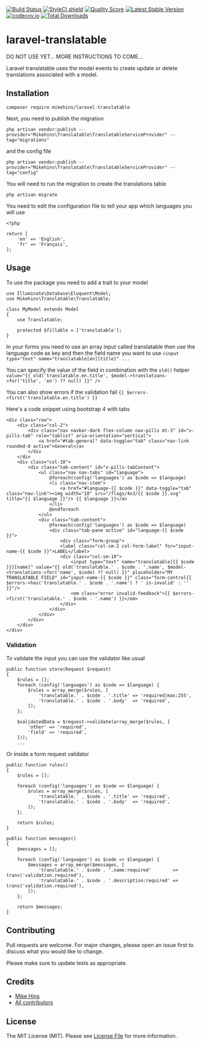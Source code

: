 [![Build Status](https://travis-ci.org/mikehins/laravel-translatable.svg?branch=master)](https://travis-ci.org/mikehins/laravel-translatable)
[![StyleCI shield](https://github.styleci.io/repos/223970038/shield)](https://github.styleci.io/repos/223970038)
[![Quality Score](https://img.shields.io/scrutinizer/g/mikehins/laravel-translatable.svg?style=flat-square)](https://scrutinizer-ci.com/g/mikehins/laravel-translatable)
[![Latest Stable Version](https://poser.pugx.org/mikehins/laravel-translatable/v/stable?format=flat-square)](https://packagist.org/packages/mikehins/laravel-translatable)
[![codecov.io](https://codecov.io/github/mikehins/laravel-translatable/coverage.svg?branch=master)](https://codecov.io/github/mikehins/laravel-translatable?branch=master)
[![Total Downloads](https://poser.pugx.org/mikehins/laravel-translatable/downloads)](https://packagist.org/packages/mikehins/laravel-translatable)

# laravel-translatable
DO NOT USE YET... MORE INSTRUCTIONS TO COME...

Laravel translatable uses the model events to create update or delete translations associated with a model.

## Installation

```composer require mikehins/laravel-translatable```

Next, you need to publish the migration

```php artisan vendor:publish --provider="Mikehins\Translatable\TranslatableServiceProvider" --tag="migrations"```

and the config file

```php artisan vendor:publish --provider="Mikehins\Translatable\TranslatableServiceProvider" --tag="config"```

You will need to run the migration to create the translations table

```php artisan migrate```

You need to edit the configuration file to tell your app which languages ​​you will use
```
<?php

return [
    'en' => 'English',
    'fr' => 'Français',
];
```

## Usage
To use the package you need to add a trait to your model
```
use Illuminate\Database\Eloquent\Model;
use Mikehins\Translatable\Translatable;

class MyModel extends Model
{
	use Translatable;
		
	protected $fillable = ['translatable'];
}
```

In your forms you need to use an array input called translatable then use the language code as key and then the field name you want to use
```<input type="text" name="translatable[en][title]" ...```

You can specify the value of the field in combination with the ```old()``` helper
```value="{{ old('translatable.en.title', $model->translations->for('title', 'en') ?? null) }}" /> ```

You can also show errors if the validation fail
```{{ $errors->first('translatable.en.title') }}```

Here's a code snippet using bootstrap 4 with tabs
```
<div class="row">
    <div class="col-2">
        <div class="nav navbar-dark flex-column nav-pills mt-3" id="v-pills-tab" role="tablist" aria-orientation="vertical">
            <a href="#tab-general" data-toggle="tab" class="nav-link rounded-0 active">General</a>
        </div
    </div
    <div class="col-10">
        <div class="tab-content" id="v-pills-tabContent">
            <ul class="nav nav-tabs" id="language">
                @foreach(config('languages') as $code => $language)
                <li class="nav-item">
                    <a href="#language-{{ $code }}" data-toggle="tab" class="nav-link"><img width="18" src="/flags/4x3/{{ $code }}.svg" title="{{ $language }}"/> {{ $language }}</a>
                </li>
                @endforeach
            </ul>
            <div class="tab-content">
                @foreach(config('languages') as $code => $language)
                <div class="tab-pane active" id="language-{{ $code }}">
                    <div class="form-group">
                    <label class="col-sm-2 col-form-label" for="input-name-{{ $code }}">LABEL</label>
                    <div class="col-sm-10">
                        <input type="text" name="translatable[{{ $code }}][name]" value="{{ old('translatable.' . $code . '.name', $model->translations->for('name', $code) ?? null) }}" placeholder="MY TRANSLATABLE FIELD" id="input-name-{{ $code }}" class="form-control{{ $errors->has('translatable.' . $code . '.name') ? ' is-invalid' : '' }}"/>
                        <em class="error invalid-feedback">{{ $errors->first('translatable.' . $code . '.name') }}</em>
                    </div>
                </div>
            </div>
        </div>
    </div>
</div>
```

### Validation
To validate the input you can use the validator like usual
```
public function store(Request $request)
{
    $rules = [];
    foreach (config('languages') as $code => $language) {
        $rules = array_merge($rules, [
            'translatable.' . $code . '.title' => 'required|max:255',
            'translatable.' . $code . '.body'  => 'required',
        ]);
    };
    
    $validatedData = $request->validate(array_merge($rules, [
        'other' => 'required',
        'field' => 'required',
    ]));
    ...
```

Or inside a form request validator
```
public function rules()
{
    $rules = [];
    
    foreach (config('languages') as $code => $language) {
        $rules = array_merge($rules, [
            'translatable.' . $code . '.title' => 'required',
            'translatable.' . $code . '.body'  => 'required',
        ]);
    };
    
    return $rules;
}

public function messages()
{
    $messages = [];
    
    foreach (config('languages') as $code => $language) {
        $messages = array_merge($messages, [
            'translatable.' . $code . '.name:required'        => trans('validation.required'),
            'translatable.' . $code . '.description:required' => trans('validation.required'),
        ]);
    };
    
    return $messages;
}
```
## Contributing
Pull requests are welcome. For major changes, please open an issue first to discuss what you would like to change.

Please make sure to update tests as appropriate.

## Credits

- [Mike Hins](https://github.com/mikehins)
- [All contributors](../../contributors)

## License

The MIT License (MIT). Please see [License File](LICENSE.md) for more information.